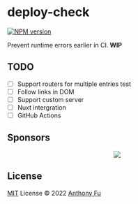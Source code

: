 # deploy-check

[![NPM version](https://img.shields.io/npm/v/deploy-check?color=a1b858&label=)](https://www.npmjs.com/package/deploy-check)

Prevent runtime errors earlier in CI. **WIP** 

## TODO

- [ ] Support routers for multiple entries test
- [ ] Follow links in DOM
- [ ] Support custom server
- [ ] Nuxt intergration
- [ ] GitHub Actions

## Sponsors

<p align="center">
  <a href="https://cdn.jsdelivr.net/gh/antfu/static/sponsors.svg">
    <img src='https://cdn.jsdelivr.net/gh/antfu/static/sponsors.svg'/>
  </a>
</p>

## License

[MIT](./LICENSE) License © 2022 [Anthony Fu](https://github.com/antfu)
